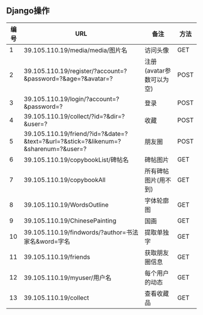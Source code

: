 ## Django操作

| 编号 | URL                                                          | 备注                     | 方法 |
| ---- | ------------------------------------------------------------ | ------------------------ | ---- |
| 1    | 39.105.110.19/media/media/图片名                             | 访问头像                 | GET  |
| 2    | 39.105.110.19/register/?account=?&password=?&age=?&avatar=?  | 注册(avatar参数可以为空) | POST |
| 3    | 39.105.110.19/login/?account=?&password=?                    | 登录                     | POST |
| 4    | 39.105.110.19/collect/?id=?&dir=?&user=?                     | 收藏                     | POST |
| 5    | 39.105.110.19/friend/?id=?&date=?&text=?&url=?&stick=?&likenum=?&sharenum=?&user=? | 朋友圈                   | POST |
| 6    | 39.105.110.19/copybookList/碑帖名                            | 碑帖图片                 | GET  |
| 7    | 39.105.110.19/copybookAll                                    | 所有碑帖图片(用不到)     | GET  |
| 8    | 39.105.110.19/WordsOutline                                   | 字体轮廓图               | GET  |
| 9    | 39.105.110.19/ChinesePainting                                | 国画                     | GET  |
| 10   | 39.105.110.19/findwords/?author=书法家名&word=字名           | 提取单独字               | GET  |
| 11   | 39.105.110.19/friends                                        | 获取朋友圈信息           | GET  |
| 12   | 39.105.110.19/myuser/用户名                                  | 每个用户的动态           | GET  |
| 13   | 39.105.110.19/collect                                        | 查看收藏品               | GET  |

